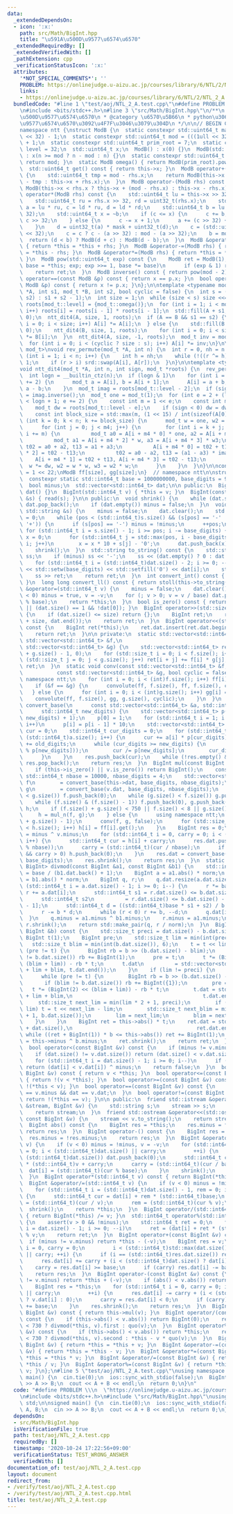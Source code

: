 ```yaml
---
data:
  _extendedDependsOn:
  - icon: ':x:'
    path: src/Math/BigInt.hpp
    title: "\u591A\u500D\u9577\u6574\u6570"
  _extendedRequiredBy: []
  _extendedVerifiedWith: []
  _pathExtension: cpp
  _verificationStatusIcon: ':x:'
  attributes:
    '*NOT_SPECIAL_COMMENTS*': ''
    PROBLEM: https://onlinejudge.u-aizu.ac.jp/courses/library/6/NTL/2/NTL_2_A
    links:
    - https://onlinejudge.u-aizu.ac.jp/courses/library/6/NTL/2/NTL_2_A
  bundledCode: "#line 1 \"test/aoj/NTL_2_A.test.cpp\"\n#define PROBLEM \\\n  \"https://onlinejudge.u-aizu.ac.jp/courses/library/6/NTL/2/NTL_2_A\"\
    \n#include <bits/stdc++.h>\n#line 3 \"src/Math/BigInt.hpp\"\n/**\n * @title \u591A\
    \u500D\u9577\u6574\u6570\n * @category \u6570\u5B66\n * python\u306E\u591A\u500D\
    \u9577\u6574\u6570\u3092\u4F7F\u3046\u3079\u304D\n */\n\n// BEGIN CUT HERE\n\n\
    namespace ntt {\nstruct ModB {\n  static constexpr std::uint64_t mask = (1ull\
    \ << 32) - 1;\n  static constexpr std::uint64_t mod = (((1ull << 32) - 1) << 32)\
    \ + 1;\n  static constexpr std::uint64_t prim_root = 7;\n  static constexpr int\
    \ level = 32;\n  std::uint64_t x;\n  ModB() : x(0) {}\n  ModB(std::uint64_t n)\
    \ : x(n >= mod ? n - mod : n) {}\n  static constexpr std::uint64_t modulo() {\
    \ return mod; }\n  static ModB omega() { return ModB(prim_root).pow(mask); }\n\
    \  std::uint64_t get() const { return this->x; }\n  ModB operator+(ModB rhs) const\
    \ {\n    std::uint64_t tmp = mod - rhs.x;\n    return ModB(this->x >= tmp ? this->x\
    \ - tmp : this->x + rhs.x);\n  }\n  ModB operator-(ModB rhs) const {\n    return\
    \ ModB(this->x < rhs.x ? this->x + (mod - rhs.x) : this->x - rhs.x);\n  }\n  ModB\
    \ operator*(ModB rhs) const {\n    std::uint64_t lu = this->x >> 32, ld = uint32_t(this->x);\n\
    \    std::uint64_t ru = rhs.x >> 32, rd = uint32_t(rhs.x);\n    std::uint64_t\
    \ a = lu * ru, c = ld * ru, d = ld * rd;\n    std::uint64_t b = lu * rd + (d >>\
    \ 32);\n    std::uint64_t x = ~b;\n    if (c <= x) {\n      c += b;\n      a +=\
    \ c >> 32;\n    } else {\n      c -= x + 1;\n      a += (c >> 32) + (1ull << 32);\n\
    \    }\n    d = uint32_t(a) * mask + uint32_t(d);\n    c = (std::uint64_t(uint32_t(c))\
    \ << 32);\n    c = c ? c - (a >> 32) : mod - (a >> 32);\n    b = mod - c;\n  \
    \  return (d < b) ? ModB(d + c) : ModB(d - b);\n  }\n  ModB &operator+=(ModB rhs)\
    \ { return *this = *this + rhs; }\n  ModB &operator-=(ModB rhs) { return *this\
    \ = *this - rhs; }\n  ModB &operator*=(ModB rhs) { return *this = *this * rhs;\
    \ }\n  ModB pow(std::uint64_t exp) const {\n    ModB ret = ModB(1);\n    for (ModB\
    \ base = *this; exp; exp >>= 1, base *= base)\n      if (exp & 1) ret *= base;\n\
    \    return ret;\n  }\n  ModB inverse() const { return pow(mod - 2); }\n  bool\
    \ operator==(const ModB &p) const { return x == p.x; }\n  bool operator!=(const\
    \ ModB &p) const { return x != p.x; }\n};\n\ntemplate <typename mod_t>\nvoid convolute(mod_t\
    \ *A, int s1, mod_t *B, int s2, bool cyclic = false) {\n  int s = (cyclic ? std::max(s1,\
    \ s2) : s1 + s2 - 1);\n  int size = 1;\n  while (size < s) size <<= 1;\n  mod_t\
    \ roots[mod_t::level] = {mod_t::omega()};\n  for (int i = 1; i < mod_t::level;\
    \ i++) roots[i] = roots[i - 1] * roots[i - 1];\n  std::fill(A + s1, A + size,\
    \ 0);\n  ntt_dit4(A, size, 1, roots);\n  if (A == B && s1 == s2) {\n    for (int\
    \ i = 0; i < size; i++) A[i] *= A[i];\n  } else {\n    std::fill(B + s2, B + size,\
    \ 0);\n    ntt_dit4(B, size, 1, roots);\n    for (int i = 0; i < size; i++) A[i]\
    \ *= B[i];\n  }\n  ntt_dit4(A, size, -1, roots);\n  mod_t inv = mod_t(size).inverse();\n\
    \  for (int i = 0; i < (cyclic ? size : s); i++) A[i] *= inv;\n}\n\ntemplate <typename\
    \ mod_t>\nvoid rev_permute(mod_t *A, int n) {\n  int r = 0, nh = n >> 1;\n  for\
    \ (int i = 1; i < n; i++) {\n    int h = nh;\n    while (!((r ^= h) & h)) h >>=\
    \ 1;\n    if (r > i) srd::swap(A[i], A[r]);\n  }\n}\n\ntemplate <typename mod_t>\n\
    void ntt_dit4(mod_t *A, int n, int sign, mod_t *roots) {\n  rev_permute(A, n);\n\
    \  int logn = __builtin_ctz(n);\n  if (logn & 1)\n    for (int i = 0; i < n; i\
    \ += 2) {\n      mod_t a = A[i], b = A[i + 1];\n      A[i] = a + b, A[i + 1] =\
    \ a - b;\n    }\n  mod_t imag = roots[mod_t::level - 2];\n  if (sign < 0) imag\
    \ = imag.inverse();\n  mod_t one = mod_t(1);\n  for (int e = 2 + (logn & 1); e\
    \ < logn + 1; e += 2) {\n    const int m = 1 << e;\n    const int m4 = m >> 2;\n\
    \    mod_t dw = roots[mod_t::level - e];\n    if (sign < 0) dw = dw.inverse();\n\
    \    const int block_size = std::max(m, (1 << 15) / int(sizeof(A[0])));\n    for\
    \ (int k = 0; k < n; k += block_size) {\n      mod_t w = one, w2 = one, w3 = one;\n\
    \      for (int j = 0; j < m4; j++) {\n        for (int i = k + j; i < k + block_size;\
    \ i += m) {\n          mod_t a0 = A[i + m4 * 0] * one, a2 = A[i + m4 * 1] * w2;\n\
    \          mod_t a1 = A[i + m4 * 2] * w, a3 = A[i + m4 * 3] * w3;\n          mod_t\
    \ t02 = a0 + a2, t13 = a1 + a3;\n          A[i + m4 * 0] = t02 + t13, A[i + m4\
    \ * 2] = t02 - t13;\n          t02 = a0 - a2, t13 = (a1 - a3) * imag;\n      \
    \    A[i + m4 * 1] = t02 + t13, A[i + m4 * 3] = t02 - t13;\n        }\n      \
    \  w *= dw, w2 = w * w, w3 = w2 * w;\n      }\n    }\n  }\n}\n\nconst int size\
    \ = 1 << 22;\nModB ff[size], gg[size];\n}  // namespace ntt\n\nstruct BigInt {\n\
    \  constexpr static std::int64_t base = 1000000000, base_digits = 9;\n\n private:\n\
    \  bool minus;\n  std::vector<std::int64_t> dat;\n\n public:\n  BigInt() : minus(false),\
    \ dat() {}\n  BigInt(std::int64_t v) { *this = v; }\n  BigInt(const std::string\
    \ &s) { read(s); }\n\n public:\n  void shrink() {\n    while (dat.size() && !dat.back())\
    \ dat.pop_back();\n    if (dat.empty()) minus = false;\n  }\n  void read(const\
    \ std::string &s) {\n    minus = false;\n    dat.clear();\n    std::int64_t pos\
    \ = 0;\n    while (pos < (std::int64_t)s.size() && (s[pos] == '-' || s[pos] ==\
    \ '+')) {\n      if (s[pos] == '-') minus = !minus;\n      ++pos;\n    }\n   \
    \ for (std::int64_t i = s.size() - 1; i >= pos; i -= base_digits) {\n      std::int64_t\
    \ x = 0;\n      for (std::int64_t j = std::max(pos, i - base_digits + 1); j <=\
    \ i; j++)\n        x = x * 10 + s[j] - '0';\n      dat.push_back(x);\n    }\n\
    \    shrink();\n  }\n  std::string to_string() const {\n    std::stringstream\
    \ ss;\n    if (minus) ss << '-';\n    ss << (dat.empty() ? 0 : dat.back());\n\
    \    for (std::int64_t i = (std::int64_t)dat.size() - 2; i >= 0; --i)\n      ss\
    \ << std::setw(base_digits) << std::setfill('0') << dat[i];\n    std::string ret;\n\
    \    ss >> ret;\n    return ret;\n  }\n  int convert_int() const { return stoi(this->to_string());\
    \ }\n  long long convert_ll() const { return stoll(this->to_string()); }\n  BigInt\
    \ &operator=(std::int64_t v) {\n    minus = false;\n    dat.clear();\n    if (v\
    \ < 0) minus = true, v = -v;\n    for (; v > 0; v = v / base) dat.push_back(v\
    \ % base);\n    return *this;\n  }\n  bool is_zero() const { return dat.empty()\
    \ || (dat.size() == 1 && !dat[0]); }\n  BigInt operator>>(std::size_t size) const\
    \ {\n    if (dat.size() <= size) return {};\n    BigInt ret;\n    ret.dat = std::vector<std::int64_t>(dat.begin()\
    \ + size, dat.end());\n    return ret;\n  }\n  BigInt operator<<(std::size_t size)\
    \ const {\n    BigInt ret(*this);\n    ret.dat.insert(ret.dat.begin(), size, 0);\n\
    \    return ret;\n  }\n\n private:\n  static std::vector<std::int64_t> mul_n(const\
    \ std::vector<std::int64_t> &f,\n                                         const\
    \ std::vector<std::int64_t> &g) {\n    std::vector<std::int64_t> ret(f.size()\
    \ + g.size() - 1, 0);\n    for (std::size_t i = 0; i < f.size(); i++)\n      for\
    \ (std::size_t j = 0; j < g.size(); j++) ret[i + j] += f[i] * g[j];\n    return\
    \ ret;\n  }\n  static void conv(const std::vector<std::int64_t> &f,\n        \
    \           const std::vector<std::int64_t> &g, bool cyclic = false) {\n    using\
    \ namespace ntt;\n    for (int i = 0; i < (int)f.size(); i++) ff[i] = f[i];\n\
    \    if (&f == &g) {\n      convolute(ff, f.size(), ff, f.size(), cyclic);\n \
    \   } else {\n      for (int i = 0; i < (int)g.size(); i++) gg[i] = g[i];\n  \
    \    convolute(ff, f.size(), gg, g.size(), cyclic);\n    }\n  }\n  static std::vector<std::int64_t>\
    \ convert_base(\n      const std::vector<std::int64_t> &a, std::int64_t old_digits,\n\
    \      std::int64_t new_digits) {\n    std::vector<std::int64_t> p(std::max(old_digits,\
    \ new_digits) + 1);\n    p[0] = 1;\n    for (std::int64_t i = 1; i < (std::int64_t)p.size();\
    \ i++)\n      p[i] = p[i - 1] * 10;\n    std::vector<std::int64_t> res;\n    std::int64_t\
    \ cur = 0;\n    std::int64_t cur_digits = 0;\n    for (std::int64_t i = 0; i <\
    \ (std::int64_t)a.size(); i++) {\n      cur += a[i] * p[cur_digits];\n      cur_digits\
    \ += old_digits;\n      while (cur_digits >= new_digits) {\n        res.push_back((cur\
    \ % p[new_digits]));\n        cur /= p[new_digits];\n        cur_digits -= new_digits;\n\
    \      }\n    }\n    res.push_back(cur);\n    while (!res.empty() && !res.back())\
    \ res.pop_back();\n    return res;\n  }\n  BigInt mul(const BigInt &v) const {\n\
    \    if (this->is_zero() || v.is_zero()) return BigInt();\n    constexpr static\
    \ std::int64_t nbase = 10000, nbase_digits = 4;\n    std::vector<std::int64_t>\
    \ f\n        = convert_base(this->dat, base_digits, nbase_digits);\n    std::vector<std::int64_t>\
    \ g\n        = convert_base(v.dat, base_digits, nbase_digits);\n    while (f.size()\
    \ < g.size()) f.push_back(0);\n    while (g.size() < f.size()) g.push_back(0);\n\
    \    while (f.size() & (f.size() - 1)) f.push_back(0), g.push_back(0);\n    std::vector<std::int64_t>\
    \ h;\n    if (f.size() + g.size() < 750 || f.size() < 8 || g.size() < 8) {\n \
    \     h = mul_n(f, g);\n    } else {\n      using namespace ntt;\n      h.resize(f.size()\
    \ + g.size() - 1);\n      conv(f, g, false);\n      for (std::size_t i = 0; i\
    \ < h.size(); i++) h[i] = ff[i].get();\n    }\n    BigInt res = 0;\n    res.minus\
    \ = minus ^ v.minus;\n    for (std::int64_t i = 0, carry = 0; i < (std::int64_t)h.size();\
    \ i++) {\n      std::int64_t cur = h[i] + carry;\n      res.dat.push_back((std::int64_t)(cur\
    \ % nbase));\n      carry = (std::int64_t)(cur / nbase);\n      if (i + 1 == (int)h.size()\
    \ && carry > 0) h.push_back(0);\n    }\n    res.dat = convert_base(res.dat, nbase_digits,\
    \ base_digits);\n    res.shrink();\n    return res;\n  }\n  static std::pair<BigInt,\
    \ BigInt> divmod(const BigInt &a1, const BigInt &b1) {\n    std::int64_t norm\
    \ = base / (b1.dat.back() + 1);\n    BigInt a = a1.abs() * norm;\n    BigInt b\
    \ = b1.abs() * norm;\n    BigInt q, r;\n    q.dat.resize(a.dat.size());\n    for\
    \ (std::int64_t i = a.dat.size() - 1; i >= 0; i--) {\n      r *= base;\n     \
    \ r += a.dat[i];\n      std::int64_t s1 = r.dat.size() <= b.dat.size() ? 0 : r.dat[b.dat.size()];\n\
    \      std::int64_t s2\n          = r.dat.size() <= b.dat.size() - 1 ? 0 : r.dat[b.dat.size()\
    \ - 1];\n      std::int64_t d = ((std::int64_t)base * s1 + s2) / b.dat.back();\n\
    \      r -= b * d;\n      while (r < 0) r += b, --d;\n      q.dat[i] = d;\n  \
    \  }\n    q.minus = a1.minus ^ b1.minus;\n    r.minus = a1.minus;\n    q.shrink(),\
    \ r.shrink();\n    return std::make_pair(q, r / norm);\n  }\n  BigInt quo(const\
    \ BigInt &b) const {\n    std::size_t preci = dat.size() - b.dat.size();\n   \
    \ BigInt t(1);\n    BigInt pre;\n    std::size_t lim = min(int(preci), 3);\n \
    \   std::size_t blim = min(int(b.dat.size()), 6);\n    t = t << lim;\n    while\
    \ (pre != t) {\n      BigInt rb = b >> (b.dat.size() - blim);\n      if (blim\
    \ != b.dat.size()) rb += BigInt(1);\n      pre = t;\n      t *= (BigInt(2) <<\
    \ (blim + lim)) - rb * t;\n      t.dat\n          = std::vector<std::int64_t>(t.dat.begin()\
    \ + lim + blim, t.dat.end());\n    }\n    if (lim != preci) {\n      pre = BigInt();\n\
    \      while (pre != t) {\n        BigInt rb = b >> (b.dat.size() - blim);\n \
    \       if (blim != b.dat.size()) rb += BigInt({1});\n        pre = t;\n     \
    \   t *= (BigInt(2) << (blim + lim)) - rb * t;\n        t.dat = std::vector<std::int64_t>(t.dat.begin()\
    \ + lim + blim,\n                                          t.dat.end());\n   \
    \     std::size_t next_lim = min(lim * 2 + 1, preci);\n        if (next_lim !=\
    \ lim) t = t << next_lim - lim;\n        std::size_t next_blim = min(blim * 2\
    \ + 1, b.dat.size());\n        lim = next_lim;\n        blim = next_blim;\n  \
    \    }\n    }\n    BigInt ret = this->abs() * t;\n    ret.dat = std::vector<std::int64_t>(ret.dat.begin()\
    \ + dat.size(),\n                                        ret.dat.end());\n   \
    \ while ((ret + BigInt(1)) * b <= this->abs()) ret += BigInt(1);\n    ret.minus\
    \ = this->minus ^ b.minus;\n    ret.shrink();\n    return ret;\n  }\n\n public:\n\
    \  bool operator<(const BigInt &v) const {\n    if (minus != v.minus) return minus;\n\
    \    if (dat.size() != v.dat.size()) return (dat.size() < v.dat.size()) ^ minus;\n\
    \    for (std::int64_t i = dat.size() - 1; i >= 0; i--)\n      if (dat[i] != v.dat[i])\
    \ return (dat[i] < v.dat[i]) ^ minus;\n    return false;\n  }\n  bool operator>(const\
    \ BigInt &v) const { return v < *this; }\n  bool operator<=(const BigInt &v) const\
    \ { return !(v < *this); }\n  bool operator>=(const BigInt &v) const { return\
    \ !(*this < v); }\n  bool operator==(const BigInt &v) const {\n    return minus\
    \ == v.minus && dat == v.dat;\n  }\n  bool operator!=(const BigInt &v) const {\
    \ return !(*this == v); }\n\n public:\n  friend std::istream &operator>>(std::istream\
    \ &stream, BigInt &v) {\n    std::string s;\n    stream >> s;\n    v.read(s);\n\
    \    return stream;\n  }\n  friend std::ostream &operator<<(std::ostream &stream,\
    \ const BigInt &v) {\n    stream << v.to_string();\n    return stream;\n  }\n\
    \  BigInt abs() const {\n    BigInt res = *this;\n    res.minus = false;\n   \
    \ return res;\n  }\n  BigInt operator-() const {\n    BigInt res = *this;\n  \
    \  res.minus = !res.minus;\n    return res;\n  }\n  BigInt &operator*=(std::int64_t\
    \ v) {\n    if (v < 0) minus = !minus, v = -v;\n    for (std::int64_t i = 0, carry\
    \ = 0; i < (std::int64_t)dat.size() || carry;\n         ++i) {\n      if (i ==\
    \ (std::int64_t)dat.size()) dat.push_back(0);\n      std::int64_t cur = dat[i]\
    \ * (std::int64_t)v + carry;\n      carry = (std::int64_t)(cur / base);\n    \
    \  dat[i] = (std::int64_t)(cur % base);\n    }\n    shrink();\n    return *this;\n\
    \  }\n  BigInt operator*(std::int64_t v) const { return BigInt(*this) *= v; }\n\
    \  BigInt &operator/=(std::int64_t v) {\n    if (v < 0) minus = !minus, v = -v;\n\
    \    for (std::int64_t i = (std::int64_t)dat.size() - 1, rem = 0; i >= 0; --i)\
    \ {\n      std::int64_t cur = dat[i] + rem * (std::int64_t)base;\n      dat[i]\
    \ = (std::int64_t)(cur / v);\n      rem = (std::int64_t)(cur % v);\n    }\n  \
    \  shrink();\n    return *this;\n  }\n  BigInt operator/(std::int64_t v) const\
    \ { return BigInt(*this) /= v; }\n  std::int64_t operator%(std::int64_t v) const\
    \ {\n    assert(v > 0 && !minus);\n    std::int64_t ret = 0;\n    for (std::int64_t\
    \ i = dat.size() - 1; i >= 0; --i)\n      ret = (dat[i] + ret * (std::int64_t)base)\
    \ % v;\n    return ret;\n  }\n  BigInt operator+(const BigInt &v) const {\n  \
    \  if (minus != v.minus) return *this - (-v);\n    BigInt res = v;\n    for (std::int64_t\
    \ i = 0, carry = 0;\n         i < (std::int64_t)std::max(dat.size(), v.dat.size())\
    \ || carry; ++i) {\n      if (i == (std::int64_t)res.dat.size()) res.dat.push_back(0);\n\
    \      res.dat[i] += carry + (i < (std::int64_t)dat.size() ? dat[i] : 0);\n  \
    \    carry = res.dat[i] >= base;\n      if (carry) res.dat[i] -= base;\n    }\n\
    \    return res;\n  }\n  BigInt operator-(const BigInt &v) const {\n    if (minus\
    \ != v.minus) return *this + (-v);\n    if (abs() < v.abs()) return -(v - *this);\n\
    \    BigInt res = *this;\n    for (std::int64_t i = 0, carry = 0; i < (std::int64_t)v.dat.size()\
    \ || carry;\n         ++i) {\n      res.dat[i] -= carry + (i < (std::int64_t)v.dat.size()\
    \ ? v.dat[i] : 0);\n      carry = res.dat[i] < 0;\n      if (carry) res.dat[i]\
    \ += base;\n    }\n    res.shrink();\n    return res;\n  }\n  BigInt operator*(const\
    \ BigInt &v) const { return this->mul(v); }\n  BigInt operator/(const BigInt &v)\
    \ const {\n    if (this->abs() < v.abs()) return BigInt(0);\n    return dat.size()\
    \ < 730 ? divmod(*this, v).first : quo(v);\n  }\n  BigInt operator%(const BigInt\
    \ &v) const {\n    if (this->abs() < v.abs()) return *this;\n    return dat.size()\
    \ < 730 ? divmod(*this, v).second : *this - v * quo(v);\n  }\n  BigInt &operator+=(const\
    \ BigInt &v) { return *this = *this + v; }\n  BigInt &operator-=(const BigInt\
    \ &v) { return *this = *this - v; }\n  BigInt &operator*=(const BigInt &v) { return\
    \ *this = *this * v; }\n  BigInt &operator/=(const BigInt &v) { return *this =\
    \ *this / v; }\n  BigInt &operator%=(const BigInt &v) { return *this = *this %\
    \ v; }\n};\n#line 5 \"test/aoj/NTL_2_A.test.cpp\"\nusing namespace std;\n\nsigned\
    \ main() {\n  cin.tie(0);\n  ios::sync_with_stdio(false);\n  BigInt A, B;\n  cin\
    \ >> A >> B;\n  cout << A + B << endl;\n  return 0;\n}\n"
  code: "#define PROBLEM \\\n  \"https://onlinejudge.u-aizu.ac.jp/courses/library/6/NTL/2/NTL_2_A\"\
    \n#include <bits/stdc++.h>\n#include \"src/Math/BigInt.hpp\"\nusing namespace\
    \ std;\n\nsigned main() {\n  cin.tie(0);\n  ios::sync_with_stdio(false);\n  BigInt\
    \ A, B;\n  cin >> A >> B;\n  cout << A + B << endl;\n  return 0;\n}"
  dependsOn:
  - src/Math/BigInt.hpp
  isVerificationFile: true
  path: test/aoj/NTL_2_A.test.cpp
  requiredBy: []
  timestamp: '2020-10-24 17:22:56+09:00'
  verificationStatus: TEST_WRONG_ANSWER
  verifiedWith: []
documentation_of: test/aoj/NTL_2_A.test.cpp
layout: document
redirect_from:
- /verify/test/aoj/NTL_2_A.test.cpp
- /verify/test/aoj/NTL_2_A.test.cpp.html
title: test/aoj/NTL_2_A.test.cpp
---
```

